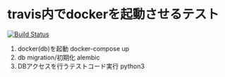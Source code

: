 # travis内でdockerを起動させるテスト

[![Build Status](https://travis-ci.org/yuwki0131/docker-travis-integration.svg?branch=master)](https://travis-ci.org/yuwki0131/docker-travis-integration)

1. docker(db)を起動
   docker-compose up
1. db migration/初期化
   alembic
1. DBアクセスを行うテストコード実行
   python3
